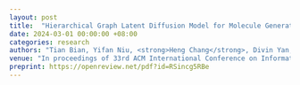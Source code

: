 ```yaml
---
layout: post
title:  "Hierarchical Graph Latent Diffusion Model for Molecule Generation"
date: 2024-03-01 00:00:00 +08:00
categories: research
authors: "Tian Bian, Yifan Niu, <strong>Heng Chang</strong>, Divin Yan, Tingyang Xu, Yu Rong, Jia Li, Hong Cheng"
venue: "In proceedings of 33rd ACM International Conference on Information and Knowledge Management (<strong>CIKM</strong>)"
preprint: https://openreview.net/pdf?id=RSincg5RBe
---
```


